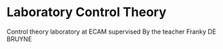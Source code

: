 # Laboratory Control Theory
 Control theory laboratory at ECAM supervised By the teacher Franky DE BRUYNE
